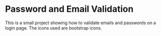 # Password and Email Validation
This is a small project showing how to validate emails and passwords on a login page. The icons used are bootstrap icons. 

